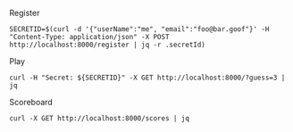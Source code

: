 Register
```
SECRETID=$(curl -d '{"userName":"me", "email":"foo@bar.goof"}' -H "Content-Type: application/json" -X POST http://localhost:8000/register | jq -r .secretId)
```
Play
```
curl -H "Secret: ${SECRETID}" -X GET http://localhost:8000/?guess=3 | jq
```
Scoreboard
```
curl -X GET http://localhost:8000/scores | jq
```

